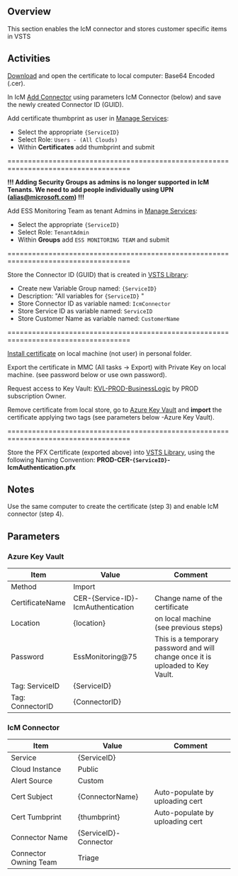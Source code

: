 ## Overview
This section enables the IcM connector and stores customer specific items in VSTS

## Activities

[Download](https://ssladminhre/) and open the certificate to local computer: Base64 Encoded (.cer).

In IcM [Add Connector](https://icm.ad.msft.net/imp/v3/administration/connectoronboarding) using parameters IcM Connector (below) and save the newly created Connector ID (GUID).

Add certificate thumbprint as user in [Manage Services](https://icm.ad.msft.net/imp/ManageTenants.aspx):

- Select the appropriate `{ServiceID}`
- Select Role: `Users - (All Clouds)`
- Within **Certificates** add thumbprint and submit

====================================================================================

**!!! Adding Security Groups as admins is no longer supported in IcM Tenants. We need to add people individually using UPN (alias@microsoft.com) !!!** 

Add ESS Monitoring Team as tenant Admins in [Manage Services](https://icm.ad.msft.net/imp/ManageTenants.aspx):

- Select the appropriate `{ServiceID}`
- Select Role: `TenantAdmin`
- Within **Groups** add `ESS MONITORING TEAM` and submit 

====================================================================================

Store the Connector ID (GUID) that is created in [VSTS Library](https://easplatform.visualstudio.com/Monitoring/_library?itemType=VariableGroups):

- Create new Variable Group named: `{ServiceID}`
- Description: "All variables for `{ServiceID}` "
- Store Connector ID as variable named: `IcmConnector`
- Store Service ID as variable named: `ServiceID`
- Store Customer Name as variable named: `CustomerName`

====================================================================================

[Install certificate](https://microsoft.sharepoint.com/sites/itweb/faq/identity/Pages/Installing-SSL-Certificates.aspx) on local machine (not user) in personal folder.

Export the certificate in MMC (All tasks -> Export) with Private Key on local machine. (see password below or use own password).

Request access to Key Vault: [KVL-PROD-BusinessLogic](https://ms.portal.azure.com/#@microsoft.onmicrosoft.com/resource/subscriptions/16b26395-68e3-45e2-81c1-54729c26aba8/resourceGroups/BusinessLogic-PROD/providers/Microsoft.KeyVault/vaults/KVL-PROD-BusinessLogic/overview) by PROD subscription Owner.

Remove certificate from local store, go to [Azure Key Vault](https://ms.portal.azure.com/#@microsoft.onmicrosoft.com/resource/subscriptions/16b26395-68e3-45e2-81c1-54729c26aba8/resourceGroups/BusinessLogic-PROD/providers/Microsoft.KeyVault/vaults/KVL-PROD-BusinessLogic/overview) and **import** the certificate applying two tags (see parameters below -Azure Key Vault).

====================================================================================

Store the PFX Certificate (exported above) into [VSTS Library](https://easplatform.visualstudio.com/Monitoring/_library?itemType=SecureFiles), using the following Naming Convention: 
**PROD-CER-`{ServiceID}`-IcmAuthentication.pfx**

## Notes

Use the same computer to create the certificate (step 3) and enable IcM connector (step 4).

## Parameters

### Azure Key Vault

|Item|Value|Comment|
|---|---|---|
|Method| Import |
|CertificateName| CER-{Service-ID}-IcmAuthentication | Change name of the certificate |
|Location| {location}| on local machine (see previous steps) |
|Password | EssMonitoring@75 | This is a temporary password and will change once it is uploaded to Key Vault.|
|Tag: ServiceID| {ServiceID} | |
|Tag: ConnectorID| {ConnectorID} |

### IcM Connector

|Item|Value|Comment|
|---|---|---|
|Service|{ServiceID}| |
|Cloud Instance|Public| |
|Alert Source|Custom| |
|Cert Subject|{ConnectorName}|Auto-populate by uploading cert|
|Cert Tumbprint|{thumbprint}|Auto-populate by uploading cert|
|Connector Name|{ServiceID}-Connector|  |
|Connector Owning Team|Triage| |
